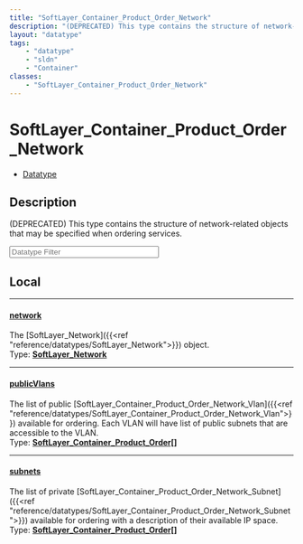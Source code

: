 ```yaml
---
title: "SoftLayer_Container_Product_Order_Network"
description: "(DEPRECATED) This type contains the structure of network-related objects that may be specified when ordering services."
layout: "datatype"
tags:
    - "datatype"
    - "sldn"
    - "Container"
classes:
    - "SoftLayer_Container_Product_Order_Network"
---
```


# SoftLayer_Container_Product_Order_Network
<div id='service-datatype'>
    <ul id='sldn-reference-tabs'>
        <li id='datatype'> <a href='/reference/datatypes/SoftLayer_Container_Product_Order_Network' >Datatype</a></li>
    </ul>
</div>

## Description 


(DEPRECATED) This type contains the structure of network-related objects that may be specified when ordering services. 





<!-- Filer BEGIN -->
<div class="view-filters">
        <div class="clearfix">
            <div class="search-input-box">
                <input placeholder="Datatype Filter" onkeyup="titleSearch(inputId='prop-input', divId='properties', elementClass='prop-row')" 
                    type="text" id="prop-input" value="" size="30" maxlength="128" class="form-text">
            </div>
        </div>
</div>
<!-- Filer END -->

<div id="properties" class="content">
<div id="localProperties" class="prop-content" >

## Local
<div class="prop-row">

-----
[network]: #network
#### [network]
The [SoftLayer_Network]({{<ref "reference/datatypes/SoftLayer_Network">}}) object.  
<span class="type-label">Type: </span>**<a href='/reference/datatypes/SoftLayer_Network'>SoftLayer_Network </a>**  



</div>
<div class="prop-row">

-----
[publicVlans]: #publicvlans
#### [publicVlans]
The list of public [SoftLayer_Container_Product_Order_Network_Vlan]({{<ref "reference/datatypes/SoftLayer_Container_Product_Order_Network_Vlan">}}) available for ordering. Each VLAN will have list of public subnets that are accessible to the VLAN.   
<span class="type-label">Type: </span>**<a href='/reference/datatypes/SoftLayer_Container_Product_Order'>SoftLayer_Container_Product_Order[] </a>**  



</div>
<div class="prop-row">

-----
[subnets]: #subnets
#### [subnets]
The list of private [SoftLayer_Container_Product_Order_Network_Subnet]({{<ref "reference/datatypes/SoftLayer_Container_Product_Order_Network_Subnet">}}) available for ordering with a description of their available IP space.   
<span class="type-label">Type: </span>**<a href='/reference/datatypes/SoftLayer_Container_Product_Order'>SoftLayer_Container_Product_Order[] </a>**  



</div>
</div>
<!-- LOCAL PROPERTY END -->

</div>


